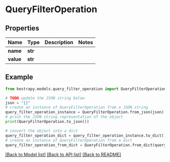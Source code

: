 # QueryFilterOperation


## Properties

Name | Type | Description | Notes
------------ | ------------- | ------------- | -------------
**name** | **str** |  | 
**value** | **str** |  | 

## Example

```python
from kestrapy.models.query_filter_operation import QueryFilterOperation

# TODO update the JSON string below
json = "{}"
# create an instance of QueryFilterOperation from a JSON string
query_filter_operation_instance = QueryFilterOperation.from_json(json)
# print the JSON string representation of the object
print(QueryFilterOperation.to_json())

# convert the object into a dict
query_filter_operation_dict = query_filter_operation_instance.to_dict()
# create an instance of QueryFilterOperation from a dict
query_filter_operation_from_dict = QueryFilterOperation.from_dict(query_filter_operation_dict)
```
[[Back to Model list]](../README.md#documentation-for-models) [[Back to API list]](../README.md#documentation-for-api-endpoints) [[Back to README]](../README.md)


